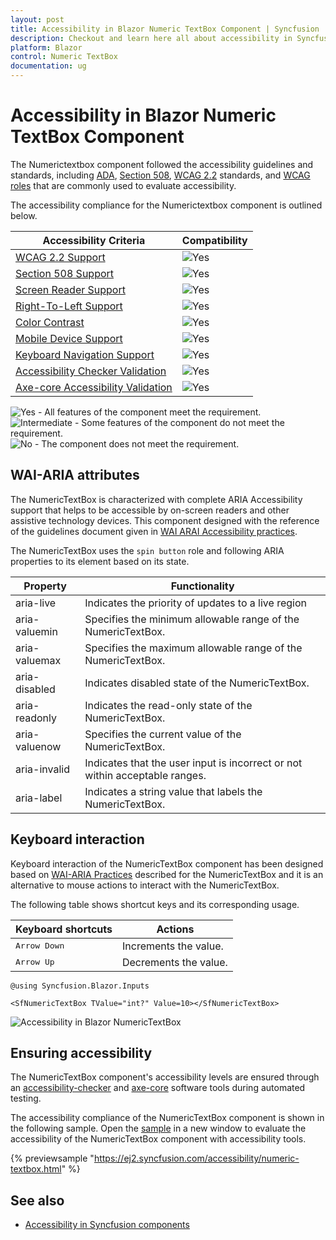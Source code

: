 ```yaml
---
layout: post
title: Accessibility in Blazor Numeric TextBox Component | Syncfusion
description: Checkout and learn here all about accessibility in Syncfusion Blazor Numeric TextBox component and more.
platform: Blazor
control: Numeric TextBox
documentation: ug
---
```


# Accessibility in Blazor Numeric TextBox Component

The Numerictextbox component followed the accessibility guidelines and standards, including [ADA](https://www.ada.gov/), [Section 508](https://www.section508.gov/), [WCAG 2.2](https://www.w3.org/TR/WCAG22/) standards, and [WCAG roles](https://www.w3.org/TR/wai-aria/#roles) that are commonly used to evaluate accessibility.

The accessibility compliance for the Numerictextbox component is outlined below.

| Accessibility Criteria | Compatibility |
| -- | -- |
| [WCAG 2.2 Support](../common/accessibility#accessibility-standards) | <img src="https://cdn.syncfusion.com/content/images/documentation/full.png" alt="Yes"> |
| [Section 508 Support](../common/accessibility#accessibility-standards) | <img src="https://cdn.syncfusion.com/content/images/documentation/full.png" alt="Yes"> |
| [Screen Reader Support](../common/accessibility#screen-reader-support) | <img src="https://cdn.syncfusion.com/content/images/documentation/full.png" alt="Yes"> |
| [Right-To-Left Support](../common/accessibility#right-to-left-support) | <img src="https://cdn.syncfusion.com/content/images/documentation/full.png" alt="Yes"> |
| [Color Contrast](../common/accessibility#color-contrast) | <img src="https://cdn.syncfusion.com/content/images/documentation/full.png" alt="Yes"> |
| [Mobile Device Support](../common/accessibility#mobile-device-support) | <img src="https://cdn.syncfusion.com/content/images/documentation/full.png" alt="Yes"> |
| [Keyboard Navigation Support](../common/accessibility#keyboard-navigation-support) | <img src="https://cdn.syncfusion.com/content/images/documentation/full.png" alt="Yes"> |
| [Accessibility Checker Validation](../common/accessibility#ensuring-accessibility) | <img src="https://cdn.syncfusion.com/content/images/documentation/full.png" alt="Yes"> |
| [Axe-core Accessibility Validation](../common/accessibility#ensuring-accessibility) | <img src="https://cdn.syncfusion.com/content/images/documentation/full.png" alt="Yes"> |

<style>
    .post .post-content img {
        display: inline-block;
        margin: 0.5em 0;
    }
</style>
<div><img src="https://cdn.syncfusion.com/content/images/documentation/full.png" alt="Yes"> - All features of the component meet the requirement.</div>

<div><img src="https://cdn.syncfusion.com/content/images/documentation/partial.png" alt="Intermediate"> - Some features of the component do not meet the requirement.</div>

<div><img src="https://cdn.syncfusion.com/content/images/documentation/not-supported.png" alt="No"> - The component does not meet the requirement.</div>

## WAI-ARIA attributes

The NumericTextBox is characterized with complete ARIA Accessibility support that helps to be accessible by on-screen readers and other assistive technology devices. This component designed with the reference of the guidelines document given in [WAI ARAI Accessibility practices](https://www.w3.org/WAI/ARIA/apg/#spinbutton).

The NumericTextBox uses the `spin button` role and following ARIA properties to its element based on its state.

| **Property** | **Functionality** |
| --- | --- |
| aria-live | Indicates the priority of updates to a live region |
| aria-valuemin | Specifies the minimum allowable range of the NumericTextBox.|
| aria-valuemax | Specifies the maximum allowable range of the NumericTextBox. |
| aria-disabled | Indicates disabled state of the NumericTextBox. |
| aria-readonly | Indicates the read-only state of the NumericTextBox. |
| aria-valuenow | Specifies the current value of the NumericTextBox. |
| aria-invalid | Indicates that the user input is incorrect or not within acceptable ranges. |
| aria-label | Indicates a string value that labels the NumericTextBox. |

## Keyboard interaction

Keyboard interaction of the NumericTextBox component has been designed based on [WAI-ARIA Practices](https://www.w3.org/WAI/ARIA/apg/#spinbutton) described for the NumericTextBox and it is an alternative to mouse actions to interact with the NumericTextBox.

The following table shows shortcut keys and its corresponding usage.

| **Keyboard shortcuts** | **Actions** |
| --- | --- |
| <kbd>Arrow Down</kbd> | Increments the value. |
| <kbd>Arrow Up</kbd> | Decrements the value. |

```cshtml
@using Syncfusion.Blazor.Inputs

<SfNumericTextBox TValue="int?" Value=10></SfNumericTextBox>
```

![Accessibility in Blazor NumericTextBox](./images/blazor-numerictextbox-component.png)

## Ensuring accessibility

The NumericTextBox component's accessibility levels are ensured through an [accessibility-checker](https://www.npmjs.com/package/accessibility-checker) and [axe-core](https://www.npmjs.com/package/axe-core) software tools during automated testing.

The accessibility compliance of the NumericTextBox component is shown in the following sample. Open the [sample](https://ej2.syncfusion.com/accessibility/numeric-textbox.html) in a new window to evaluate the accessibility of the NumericTextBox component with accessibility tools.

{% previewsample "https://ej2.syncfusion.com/accessibility/numeric-textbox.html" %}

## See also

* [Accessibility in Syncfusion components](../common/accessibility)
